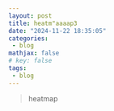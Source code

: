 ```yaml
---
layout: post
title: heatm"aaaap3
date: "2024-11-22 18:35:05"
categories: 
 - blog 
mathjax: false 
# key: false 
tags:
 - blog
---
```



 


> heatmap

 